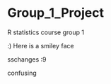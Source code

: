 # Group_1_Project
R statistics course group 1


:) Here is a smiley face

sschanges :9

confusing 

